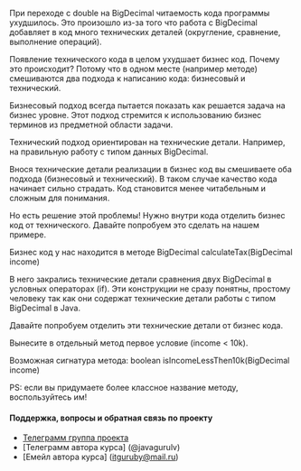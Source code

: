 При переходе с double на BigDecimal читаемость кода программы
ухудшилось. Это произошло из-за того что работа с BigDecimal 
добавляет в код много технических деталей (округление, сравнение,
выполнение операций). 

Появление технического кода в целом ухудшает бизнес код.
Почему это происходит? Потому что в одном месте (например методе)
смешиваются два подхода к написанию кода: бизнесовый и технический.

Бизнесовый подход всегда пытается показать как решается задача 
на бизнес уровне. Этот подход стремится к использованию бизнес 
терминов из предметной области задачи. 

Технический подход ориентирован на технические детали. Например,
на правильную работу с типом данных BigDecimal. 

Внося технические детали реализации в бизнес код вы смешиваете 
оба подхода (бизнесовый и технический). В таком случае качество
кода начинает сильно страдать. Код становится менее читабельным 
и сложным для понимания.     

Но есть решение этой проблемы! Нужно внутри кода отделить
бизнес код от технического. Давайте попробуем это сделать 
на нашем примере.

Бизнес код у нас находится в методе 
BigDecimal calculateTax(BigDecimal income)

В него закрались технические детали сравнения двух BigDecimal
в условных операторах (if). Эти конструкции не сразу понятны,
простому человеку так как они содержат технические детали 
работы с типом BigDecimal в Java. 

Давайте попробуем отделить эти технические детали от бизнес кода.

Вынесите в отдельный метод первое условие (income < 10k).

Возможная сигнатура метода:
boolean isIncomeLessThen10k(BigDecimal income)

PS: если вы придумаете более классное название методу, воспользуйтесь им!

#### Поддержка, вопросы и обратная связь по проекту
* [Телеграмм группа проекта](https://t.me/+mvRhG9YECTlkZjQ0)
* [Телеграмм автора курса] (@javagurulv)
* [Емейл автора курса] (itguruby@mail.ru)
